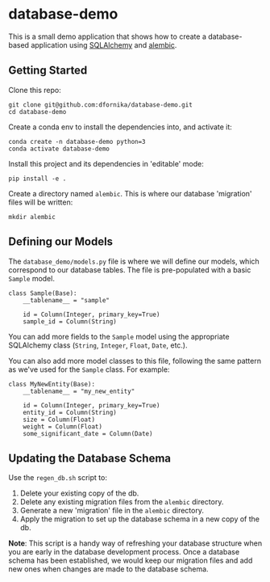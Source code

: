 # database-demo

This is a small demo application that shows how to create a database-based application using [SQLAlchemy](https://www.sqlalchemy.org)
and [alembic](https://alembic.sqlalchemy.org).

## Getting Started

Clone this repo:
```
git clone git@github.com:dfornika/database-demo.git
cd database-demo
```

Create a conda env to install the dependencies into, and activate it:
```
conda create -n database-demo python=3
conda activate database-demo
```

Install this project and its dependencies in 'editable' mode:
```
pip install -e .
```

Create a directory named `alembic`. This is where our database 'migration' files will be written:
```
mkdir alembic
```

## Defining our Models

The `database_demo/models.py` file is where we will define our models, which correspond to our database tables. The file is
pre-populated with a basic `Sample` model.

```
class Sample(Base):
    __tablename__ = "sample"

    id = Column(Integer, primary_key=True)
    sample_id = Column(String)
```

You can add more fields to the `Sample` model using the appropriate SQLAlchemy class (`String`, `Integer`, `Float`, `Date`, etc.).

You can also add more model classes to this file, following the same pattern as we've used for the `Sample` class. For example:

```
class MyNewEntity(Base):
    __tablename__ = "my_new_entity"

    id = Column(Integer, primary_key=True)
    entity_id = Column(String)
    size = Column(Float)
    weight = Column(Float)
    some_significant_date = Column(Date)
```

## Updating the Database Schema
Use the `regen_db.sh` script to:

1. Delete your existing copy of the db.
2. Delete any existing migration files from the `alembic` directory.
3. Generate a new 'migration' file in the `alembic` directory.
4. Apply the migration to set up the database schema in a new copy of the db.

**Note**: This script is a handy way of refreshing your database structure when you are early in the
database development process. Once a database schema has been established, we would keep our migration files
and add new ones when changes are made to the database schema.
